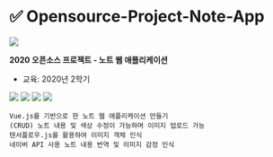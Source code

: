 # ✅ Opensource-Project-Note-App
![](https://github.com/dua9920/Open-Source-Note-App/blob/main/src/assets/noteKnock.png)

<b>2020 오픈소스 프로젝트 - 노트 웹 애플리케이션</b>
- 교육: 2020년 2학기

<img src="https://img.shields.io/badge/Vue.js-4FC08D?style=flat-square&logo=Vue.js&logoColor=white"/></a>
<img src="https://img.shields.io/badge/HTML-E34F26?style=flat-square&logo=HTML&logoColor=white"/></a>
<img src="https://img.shields.io/badge/CSS-1572B6?style=flat-square&logo=CSS3&logoColor=white"/></a>
<img src="https://img.shields.io/badge/Node.js-339933?style=flat-square&logo=Node.js&logoColor=white"/></a>


```
Vue.js를 기반으로 한 노트 웹 애플리케이션 만들기
(CRUD) 노트 내용 및 색상 수정이 가능하며 이미지 업로드 가능
텐서플로우.js를 활용하여 이미지 객체 인식
네이버 API 사용 노트 내용 번역 및 이미지 감정 인식
```
